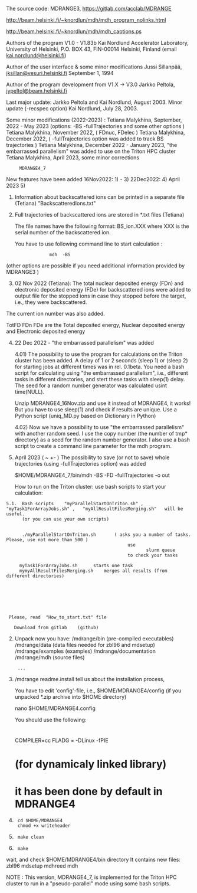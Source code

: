 

  The source code:  MDRANGE3,   https://gitlab.com/acclab/MDRANGE
  
  http://beam.helsinki.fi/~knordlun/mdh/mdh_program_nolinks.html
  
  http://beam.helsinki.fi/~knordlun/mdh/mdh_captions.ps
  
  
  Authors of the program V1.0 - V1.83b
  Kai Nordlund
  Accelerator Laboratory, University of Helsinki, P.O. BOX 43, FIN-00014 Helsinki, Finland
  (email kai.nordlund@helsinki.fi)

  Author of the user interface & some minor modifications
  Jussi Sillanpää, jksillan@vesuri.helsinki.fi
  September 1, 1994
 

  Author of the program development from V1.X -> V3.0
  Jarkko Peltola, jypeltol@beam.helsinki.fi
 
  Last major update: Jarkko Peltola and Kai Nordlund, August 2003. Minor update (-recspec option) Kai Nordlund, July 28, 2003.


  Some minor modifications (2022-2023) :  Tetiana Malykhina,  September, 2022 - May 2023  (options:  -BS   -fullTrajectories  and some other options )
                 Tetiana Malykhina,  November 2022,    ( FDnuc, FDelec )
                 Tetiana Malykhina,  December 2022,    (  -fullTrajectories  option  was added to track BS trajectories )
                 Tetiana Malykhina,  December 2022 - January 2023,     "the embarrassed parallelism"  was added to use on the Triton HPC cluster 
                 Tetiana Malykhina,  April 2023,       some minor corrections 
       
       
                    

   	     MDRANGE4_7
 
 
New features have been added 
	16Nov2022:  1) - 3) 
	22Dec2022:  4)
	April 2023  5)

1) Information about backscattered ions can be printed in a separate file    (Tetiana)
   "BackscatteredIons.txt"
   
   
2) Full trajectories of backscattered ions are stored in *.txt files   (Tetiana)
 
    The file names have the following format: 
                  BS_ion.XXX 
    where XXX is the serial number of the backscattered ion. 

   You have to use following command line to start calculation :
 
                    mdh  -BS
                    
 (other options are possible if you need additional information provided by MDRANGE3 ) 



3)  02 Nov  2022  (Tetiana):
   The total nuclear deposited energy  (FDn) and electronic deposited energy (FDe)  for backscattered ions 
   were added to output file for the stopped ions in case they stopped before the target, i.e., they were backscattered.
   
   The current  ion number  was also added.
   
 
   TotFD    FDn    FDe    are  the Total deposited energy,  Nuclear deposited energy and Electronic deposited energy 

   
   


4) 22 Dec 2022  -  "the embarrassed parallelism"  was added

   4.01) The possibility to use the program for calculations on the Triton cluster has been added.
   A delay of 1 or 2 seconds (sleep 1)  or (sleep 2) for starting jobs at different times was in rel. 0.1beta.
   You need a bash script for calculating using "the embarrassed parallelism", i.e., different tasks in different directories,
   and stert these tasks with sleep(1)  delay.
   The seed for a random number generator was calculated usint time(NULL).
   
   Unzip MDRANGE4_16Nov.zip  and use it instead of MDRANGE4,  it works! 
   But you have to use sleep(1)  and check if results are unique. Use a Python script (uniq_MD.py based on Dictionary in Python)
    
   
   
   4.02)
   Now we have a possibility to use "the embarrassed parallelism"  with another random seed.
   I use the copy number (the number of tmp* directory)  as a seed for the random number generator.
   I also use a bash script to create a command line parameter for the mdh program. 




5)   April 2023  ( ~  +- )
     The possibility to save (or not to save) whole trajectories  (using   -fullTrajectories  option)     was added
     
     $HOME/MDRANGE4_7/bin/mdh -BS -FD -fullTrajectories -o out


     How to run on  the Triton cluster:
	use bash scripts to start your calculation:


 	5.1.  Bash scripts    "myParallelStartOnTriton.sh" ,   "myTask1ForArrayJobs.sh" ,   "myAllResultFilesMerging.sh"   will be useful.
 	      (or you can use your own scripts)
 	
 	
 	      ./myParallelStartOnTriton.sh       ( asks you a number of tasks. Please, use not more than 500 )
 	                                              use 
 	                                                     slurm queue
 	                                              to check your tasks
 	                                              
 	     myTask1ForArrayJobs.sh      starts one task
 	     mymyAllResultFilesMerging.sh    merges all results (from different directories)
 	     
 	     
	
            



     Please, read  "How_to_start.txt" file

       Download from gitlab    (github)

2) Unpack
    now you have:
        /mdrange/bin        (pre-compiled executables)
        /mdrange/data       (data files needed for zbl96 and mdsetup)
        /mdrange/examples   (examples)
        /mdrange/documentation
        /mdrange/mdh        (source files)

        ...
        
        
3) /mdrange readme.install   tell us about the installation process,

    You have to edit 'config'-file, i.e.,   $HOME/MDRANGE4/config
    (if you unpacked *.zip archive into $HOME directory)

    nano $HOME/MDRANGE4.config

   You should use the following:
   #
   COMPILER=cc
   FLADG = -DLinux -fPIE
   # (for dynamicaly linked library)
   # it has been done  by default  in MDRANGE4


4)      cd $HOME/MDRANGE4
        chmod +x writeheader


5)      make clean


6)      make

wait, and
 check $HOME/MDRANGE4/bin  directory 
 It contains new files:
        zbl96
        mdsetup
        mdhreed
        mdh


NOTE :
This version, MDRANGE4_7,  is implemented for the Triton HPC cluster to run in a "pseudo-parallel" mode using some bash scripts.





